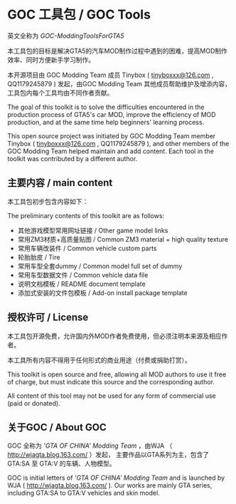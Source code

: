 # GOC 工具包 / GOC Tools

英文全称为 *GOC-ModdingToolsForGTA5*



本工具包的目标是解决GTA5的汽车MOD制作过程中遇到的困难，提高MOD制作效率、同时方便新手学习制作。

本开源项目由 GOC Modding Team 成员 Tinybox ( tinyboxxx@126.com , QQ1179245879 ) 发起，由GOC Modding Team 其他成员帮助维护及增添内容，工具包内每个工具均由不同作者贡献。



The goal of this toolkit is to solve the difficulties encountered in the production process of GTA5's car MOD, improve the efficiency of MOD production, and at the same time help beginners' learning process.

This open source project was initiated by GOC Modding Team member Tinybox ( tinyboxxx@126.com , QQ1179245879 ), and other members of the GOC Modding Team helped maintain and add content. Each tool in the toolkit was contributed by a different author.

## 主要内容 / main content

本工具包初步包含内容如下：

The preliminary contents of this toolkit are as follows:



- 其他游戏模型常用网址链接 / Other game model links
- 常用ZM3材质+高质量贴图 / Common ZM3 material + high quality texture
- 常用车辆改装件 / Common vehicle custom parts
- 轮胎胎皮 / Tire
- 常用车型全套dummy / Common model full set of dummy
- 常用车型数据文件 / Common vehicle data file
- 说明文档模板 / README document template
- 添加式安装的文件包模板 / Add-on install package template



## 授权许可 / License

本工具包开源免费，允许国内外MOD作者免费使用，但必须注明本来源及相应作者。

本工具所有内容不得用于任何形式的商业用途（付费或捐助打赏）。

This toolkit is open source and free, allowing all MOD authors to use it free of charge, but must indicate this source and the corresponding author.

All content of this tool may not be used for any form of commercial use (paid or donated).

## 关于GOC / About GOC

GOC 全称为 *'GTA OF CHINA' Modding Team* ，由WJA （ <http://wjagta.blog.163.com/> ）发起， 主要作品以GTA系列为主，包含了 GTA:SA 至 GTA:V 的车辆、人物模型。

GOC is initial letters of *'GTA OF CHINA' Modding Team* and is launched by WJA ( http://wjagta.blog.163.com/ ). Our works are mainly GTA series, including GTA:SA to GTA:V vehicles and skin model.
